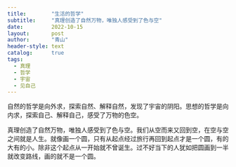 ```yaml
---
title:        "生活的哲学"
subtitle:     "真理创造了自然万物，唯独人感受到了色与空"
date:         2022-10-15
layout:       post
author:       "青山"
header-style: text
catalog:      true
tags:
  - 真理
  - 哲学
  - 宇宙
  - 见自己
---
```


自然的哲学是向外求，探索自然、解释自然，发现了宇宙的阴阳。思想的哲学是向内求，探索自己、解释自己，感受了万物的色空。

真理创造了自然万物，唯独人感受到了色与空。我们从空而来又回到空，在空与空之间就是人生。就像画一个圆，只有从起点经过旅行再回到起点才是一个圆，有的大有的小。除非这个起点从一开始就不曾诞生。过不好当下的人犹如把圆画到一半就改变路线，画的就不是一个圆。